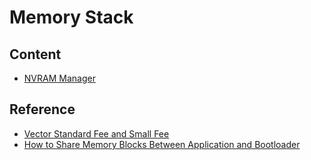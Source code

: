 # Memory Stack

## Content
- [NVRAM Manager](NVM.md)
<!--- - [Flash Emulation EEPROM](FEE.md)
-->

## Reference <br />
- [Vector Standard Fee and Small Fee](https://support.vector.com/kb?id=kb_article_view&sysparm_article=KB0012027&sys_kb_id=8c2582281b2614148e9a535c2e4bcbe8&spa=1)
- [How to Share Memory Blocks Between Application and Bootloader
](https://support.vector.com/kb?id=kb_article_view&sysparm_article=KB0011911&sys_kb_id=86154ee41b2614148e9a535c2e4bcbab&spa=1)
